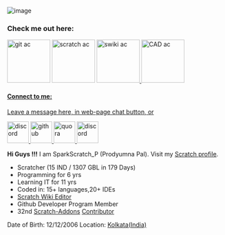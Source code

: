 ![image](https://user-images.githubusercontent.com/73777108/140055767-e8d85f38-3728-4988-a485-9cf28c19971e.png)


### Check me out here:


<a href="https://github.com/SparkScratch-P"><img src="https://github.com/SparkScratch-P/sparkscratch-p.github.io/blob/main/github%20ac.png?raw=true" alt="git ac" width="100"/></a> <a href="https://scratch.mit.edu/users/SparkScratch_P/"> <img src="https://github.com/SparkScratch-P/sparkscratch-p.github.io/blob/main/scratch%20ac.png?raw=true" alt="scratch ac" width="100"/></a> <a href="https://en.scratch-wiki.info/wiki/User:SparkScratch_P"> <img src="https://github.com/SparkScratch-P/sparkscratch-p.github.io/blob/main/S%20Wiki%20ac.png?raw=true" alt="swiki ac" width="100"/> </a> <a href="https://www.tinkercad.com/users/0TMFbOW7Vt3?category=circuits&sort=likes&view_mode=default"> <img src="https://github.com/SparkScratch-P/sparkscratch-p.github.io/blob/main/download%20(1).png?raw=true" alt="CAD ac" width="100"/> 
 

#### Connect to me:

Leave a message here, in web-page chat button, or

<a href="https://discord.com/channels/844131858597806090">
         <img src="https://github.com/SparkScratch-P/sparkscratch-p.github.io/blob/main/nrjn3pq6vh1vuhpun1jj41sv9j-bb1d9dc3378f1d0824ba70b3800b392c.png?raw=true" alt="discord" width="50" />
      </a>
 <a href="https://github.com/SparkScratch-P/sparkscratch-p.github.io/issues/1">
         <img src="https://github.com/SparkScratch-P/sparkscratch-p.github.io/blob/main/github-logo-repository-computer-icons-github-4f62259da03e1590b862793c9af5b446.png?raw=true" alt="github" width="50" />
      </a>
<a href="https://www.quora.com/profile/SPARKScratch/questions">
         <img src="https://github.com/SparkScratch-P/sparkscratch-p.github.io/blob/main/computer-icons-quora-logo-clip-art-portable-network-graphics-social-media-9a9a77f8f615f10cdb25521f92c599d8.png?raw=true" alt="quora" width="50" />
      </a>
      <a href="https://in.pinterest.com/pin/918382548982499047">
         <img src="https://github.com/SparkScratch-P/sparkscratch-p.github.io/blob/main/computer-icons-quora-logo-social-network-pintrest-88eba86d239a9a6c0c042f7edaff0463.png?raw=true" alt="discord" width="50" />
      </a>

 **Hi Guys !!!** I am SparkScratch_P (Prodyumna Pal). Visit my [Scratch profile](https://scratch.mit.edu/users/SparkScratch_P/). 
* Scratcher (15 IND / 1307 GBL in 179 Days)
* Programming for 6 yrs 
* Learning IT for 11 yrs 
* Coded in: 15+ languages,20+ IDEs 
* [Scratch Wiki Editor](https://en.scratch-wiki.info/wiki/User:SparkScratch_P) 
* Github Developer Program Member
* 32nd [Scratch-Addons](https://scratchaddons.com/) [Contributor](https://scratchaddons.com/contributors)

 Date of Birth: 12/12/2006 
 Location: [Kolkata(India)](https://www.google.com/maps/place/Kolkata,+West+Bengal/@22.6750155,87.7677824,138082m/data=!3m2!1e3!4b1!4m5!3m4!1s0x39f882db4908f667:0x43e330e68f6c2cbc!8m2!3d22.572646!4d88.363895) 

